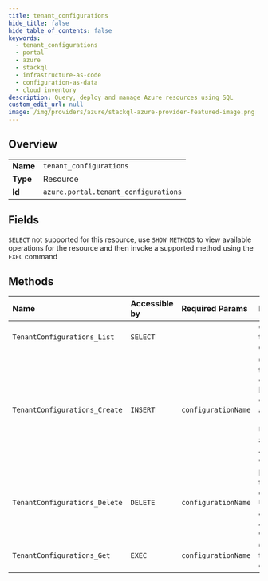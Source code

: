 ```yaml
---
title: tenant_configurations
hide_title: false
hide_table_of_contents: false
keywords:
  - tenant_configurations
  - portal
  - azure    
  - stackql
  - infrastructure-as-code
  - configuration-as-data
  - cloud inventory
description: Query, deploy and manage Azure resources using SQL
custom_edit_url: null
image: /img/providers/azure/stackql-azure-provider-featured-image.png
---
```

  
    

## Overview
<table><tbody>
<tr><td><b>Name</b></td><td><code>tenant_configurations</code></td></tr>
<tr><td><b>Type</b></td><td>Resource</td></tr>
<tr><td><b>Id</b></td><td><code>azure.portal.tenant_configurations</code></td></tr>
</tbody></table>

## Fields
`SELECT` not supported for this resource, use `SHOW METHODS` to view available operations for the resource and then invoke a supported method using the `EXEC` command  
## Methods
| Name | Accessible by | Required Params | Description |
|:-----|:--------------|:----------------|:------------|
| `TenantConfigurations_List` | `SELECT` |  | Gets list of the tenant configurations. |
| `TenantConfigurations_Create` | `INSERT` | `configurationName` | Create the tenant configuration. If configuration already exists - update it. User has to be a Tenant Admin for this operation. |
| `TenantConfigurations_Delete` | `DELETE` | `configurationName` | Delete the tenant configuration. User has to be a Tenant Admin for this operation. |
| `TenantConfigurations_Get` | `EXEC` | `configurationName` | Gets the tenant configuration. |
